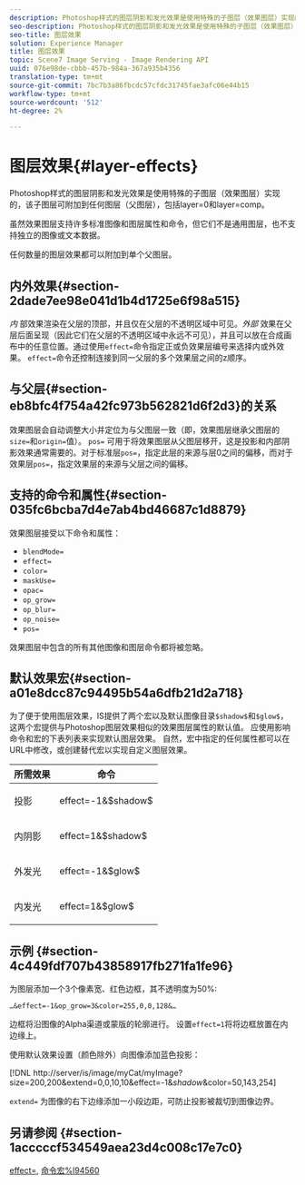 ```yaml
---
description: Photoshop样式的图层阴影和发光效果是使用特殊的子图层（效果图层）实现的，该子图层可附加到任何图层（父图层），包括layer=0和layer=comp。
seo-description: Photoshop样式的图层阴影和发光效果是使用特殊的子图层（效果图层）实现的，该子图层可附加到任何图层（父图层），包括layer=0和layer=comp。
seo-title: 图层效果
solution: Experience Manager
title: 图层效果
topic: Scene7 Image Serving - Image Rendering API
uuid: 076e98de-cbbb-457b-984a-367a935b4356
translation-type: tm+mt
source-git-commit: 7bc7b3a86fbcdc57cfdc31745fae3afc06e44b15
workflow-type: tm+mt
source-wordcount: '512'
ht-degree: 2%

---
```



# 图层效果{#layer-effects}

Photoshop样式的图层阴影和发光效果是使用特殊的子图层（效果图层）实现的，该子图层可附加到任何图层（父图层），包括layer=0和layer=comp。

虽然效果图层支持许多标准图像和图层属性和命令，但它们不是通用图层，也不支持独立的图像或文本数据。

任何数量的图层效果都可以附加到单个父图层。

## 内外效果{#section-2dade7ee98e041d1b4d1725e6f98a515}

*内* 部效果渲染在父层的顶部，并且仅在父层的不透明区域中可见。*外部* 效果在父层后面呈现（因此它们在父层的不透明区域中永远不可见），并且可以放在合成画布中的任意位置。通过使用`effect=`命令指定正或负效果层编号来选择内或外效果。 `effect=`命令还控制连接到同一父层的多个效果层之间的z顺序。

## 与父层{#section-eb8bfc4f754a42fc973b562821d6f2d3}的关系

效果图层会自动调整大小并定位为与父图层一致（即，效果图层继承父图层的`size=`和`origin=`值）。 `pos=` 可用于将效果图层从父图层移开，这是投影和内部阴影效果通常需要的。对于标准层`pos=`，指定此层的来源与层0之间的偏移，而对于效果层`pos=`，指定效果层的来源与父层之间的偏移。

## 支持的命令和属性{#section-035fc6bcba7d4e7ab4bd46687c1d8879}

效果图层接受以下命令和属性：

* `blendMode=`
* `effect=`
* `color=`
* `maskUse=`
* `opac=`
* `op_grow=`
* `op_blur=`
* `op_noise=`
* `pos=`

效果图层中包含的所有其他图像和图层命令都将被忽略。

## 默认效果宏{#section-a01e8dcc87c94495b54a6dfb21d2a718}

为了便于使用图层效果，IS提供了两个宏以及默认图像目录`$shadow$`和`$glow$`，这两个宏提供与Photoshop图层效果相似的效果图层属性的默认值。 应使用影响命令和宏的下表列表来实现默认图层效果。 自然，宏中指定的任何属性都可以在URL中修改，或创建替代宏以实现自定义图层效果。

<table id="table_8089C41AD1F24223A58C7DD8F4DDF73C"> 
 <thead> 
  <tr> 
   <th class="entry"> <b> 所需效果</b> </th> 
   <th class="entry"> <b> 命令</b> </th> 
  </tr> 
 </thead>
 <tbody> 
  <tr> 
   <td> <p> 投影 </p> </td> 
   <td> <p> <span class="codeph"> effect=-1&amp;$shadow$</span> </p> </td> 
  </tr> 
  <tr> 
   <td> <p> 内阴影 </p> </td> 
   <td> <p> <span class="codeph"> effect=1&amp;$shadow$</span> </p> </td> 
  </tr> 
  <tr> 
   <td> <p> 外发光 </p> </td> 
   <td> <p> <span class="codeph"> effect=-1&amp;$glow$</span> </p> </td> 
  </tr> 
  <tr> 
   <td> <p> 内发光 </p> </td> 
   <td> <p> <span class="codeph"> effect=1&amp;$glow$</span> </p> </td> 
  </tr> 
 </tbody> 
</table>

## 示例 {#section-4c449fdf707b43858917fb271fa1fe96}

为图层添加一个3个像素宽、红色边框，其不透明度为50%:

`…&effect=-1&op_grow=3&color=255,0,0,128&…`

边框将沿图像的Alpha渠道或蒙版的轮廓进行。 设置`effect=1`将将边框放置在内边缘上。

使用默认效果设置（颜色除外）向图像添加蓝色投影：

[!DNL http://server/is/image/myCat/myImage?size=200,200&extend=0,0,10,10&effect=-1&$shadow$&color=50,143,254]

`extend=` 为图像的右下边缘添加一小段边距，可防止投影被裁切到图像边界。

## 另请参阅 {#section-1acccccf534549aea23d4c008c17e7c0}

[effect=](../../../../../is-api/http-ref/image-serving-api-ref/c-http-protocol-reference/c-command-reference/r-effect.md#reference-b1296c4afed047fb921bbc1e33752135), [命令宏%l94560](../../../../../is-api/http-ref/image-serving-api-ref/c-http-protocol-reference/c-syntax-and-features/r-is-http-command-macros.md#reference-ea2a9571c65a46da83eca27d0013cbf9)
